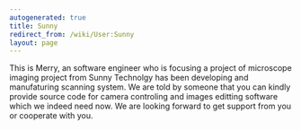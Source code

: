 ```yaml
---
autogenerated: true
title: Sunny
redirect_from: /wiki/User:Sunny
layout: page
---
```


This is Merry, an software engineer who is focusing a project of
microscope imaging project from Sunny Technolgy has been developing and
manufaturing scanning system. We are told by someone that you can kindly
provide source code for camera controling and images editting software
which we indeed need now. We are looking forward to get support from you
or cooperate with you.
